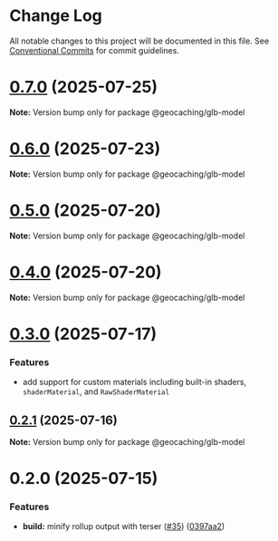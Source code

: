 # Change Log

All notable changes to this project will be documented in this file.
See [Conventional Commits](https://conventionalcommits.org) for commit guidelines.

# [0.7.0](https://github.com/Geocaching/lerna-v2/compare/@geocaching/glb-model@0.6.0...@geocaching/glb-model@0.7.0) (2025-07-25)

**Note:** Version bump only for package @geocaching/glb-model

# [0.6.0](https://github.com/Geocaching/lerna-v2/compare/@geocaching/glb-model@0.5.0...@geocaching/glb-model@0.6.0) (2025-07-23)

**Note:** Version bump only for package @geocaching/glb-model

# [0.5.0](https://github.com/Geocaching/lerna-v2/compare/@geocaching/glb-model@0.4.0...@geocaching/glb-model@0.5.0) (2025-07-20)

**Note:** Version bump only for package @geocaching/glb-model

# [0.4.0](https://github.com/Geocaching/lerna-v2/compare/@geocaching/glb-model@0.2.1...@geocaching/glb-model@0.4.0) (2025-07-20)

**Note:** Version bump only for package @geocaching/glb-model

# [0.3.0](https://github.com/Geocaching/lerna-v2/compare/@geocaching/glb-model@0.2.1...@geocaching/glb-model@0.3.0) (2025-07-17)

### Features

- add support for custom materials including built-in shaders, `shaderMaterial`, and `RawShaderMaterial`

## [0.2.1](https://github.com/Geocaching/lerna-v2/compare/@geocaching/glb-model@0.2.0...@geocaching/glb-model@0.2.1) (2025-07-16)

**Note:** Version bump only for package @geocaching/glb-model

# 0.2.0 (2025-07-15)

### Features

- **build:** minify rollup output with terser ([#35](https://github.com/Geocaching/lerna-v2/issues/35)) ([0397aa2](https://github.com/Geocaching/lerna-v2/commit/0397aa2a3a19ad0d22a0c83d13dc1b25e0a5782e))
